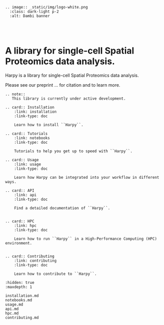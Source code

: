 ```{eval-rst}
.. image:: _static/img/logo-white.png
  :class: dark-light p-2
  :alt: Dambi banner
```

<br><br>

# A library for single-cell Spatial Proteomics data analysis.

Harpy is a library for single-cell Spatial Proteomics data analysis.

Please see our preprint ... for citation and to learn more.

```{eval-rst}
.. note::
   This library is currently under active development.
```

```{eval-rst}
.. card:: Installation
    :link: installation
    :link-type: doc

    Learn how to install ``Harpy``.

.. card:: Tutorials
    :link: notebooks
    :link-type: doc

    Tutorials to help you get up to speed with ``Harpy``.

.. card:: Usage
    :link: usage
    :link-type: doc

    Learn how Harpy can be integrated into your workflow in different ways.

.. card:: API
    :link: api
    :link-type: doc

    Find a detailed documentation of ``Harpy``.


.. card:: HPC
    :link: hpc
    :link-type: doc

    Learn how to run ``Harpy`` in a High-Performance Computing (HPC) environment.


.. card:: Contributing
    :link: contributing
    :link-type: doc

    Learn how to contribute to ``Harpy``.

```

```{toctree}
:hidden: true
:maxdepth: 1

installation.md
notebooks.md
usage.md
api.md
hpc.md
contributing.md
```
